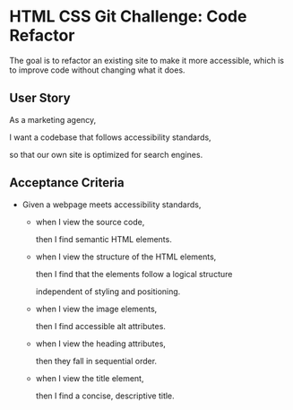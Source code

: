 # HTML CSS Git Challenge: Code Refactor #

The goal is to refactor an existing site to make it more accessible, which is to improve code without changing what it does.

## User Story ##
As a marketing agency, 

I want a codebase that follows accessibility standards,

so that our own site is optimized for search engines.

## Acceptance Criteria ##

* Given a webpage meets accessibility standards,

    * when I view the source code, 
    
        then I find semantic HTML elements.

    * when I view the structure of the HTML elements, 
        
        then I find that the elements follow a logical structure 
        
        independent of styling and positioning. 
    
    * when I view the image elements, 

        then I find accessible alt attributes.

    * when I view the heading attributes,

        then they fall in sequential order.

    * when I view the title element, 

        then I find a concise, descriptive title. 
